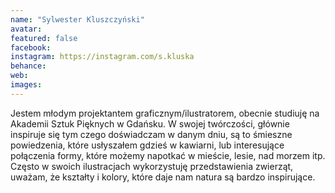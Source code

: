 ```yaml
---
name: "Sylwester Kluszczyński"
avatar: 
featured: false
facebook: 
instagram: https://instagram.com/s.kluska
behance: 
web:
images:
---
```

Jestem młodym projektantem graficznym/ilustratorem, obecnie studiuję na Akademii Sztuk Pięknych w Gdańsku. W swojej twórczości, głównie inspiruje się tym czego doświadczam w danym dniu, są to śmieszne powiedzenia, które usłyszałem gdzieś w kawiarni, lub interesujące połączenia formy, które możemy napotkać w mieście, lesie, nad morzem itp. Często w swoich ilustracjach wykorzystuję przedstawienia zwierząt, uważam, że kształty i kolory, które daje nam natura są bardzo inspirujące. 
